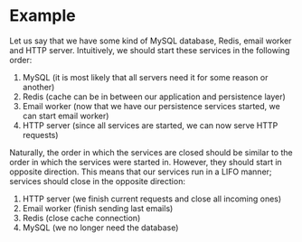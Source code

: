 # Example

Let us say that we have some kind of MySQL database, Redis, email worker and 
HTTP server. Intuitively, we should start these services in the following order:

1) MySQL (it is most likely that all servers need it for some reason or another)
2) Redis (cache can be in between our application and persistence layer)
3) Email worker (now that we have our persistence services started, we can
   start email worker)
4) HTTP server (since all services are started, we can now serve HTTP requests)

Naturally, the order in which the services are closed should be similar to
the order in which the services were started in. However, they should start
in opposite direction. This means that our services run in a LIFO manner;
services should close in the opposite direction:

1) HTTP server (we finish current requests and close all incoming ones)
2) Email worker (finish sending last emails)
3) Redis (close cache connection)
4) MySQL (we no longer need the database)
